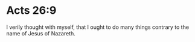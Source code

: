 # Acts 26:9

I verily thought with myself, that I ought to do many things contrary to the name of Jesus of Nazareth.